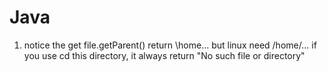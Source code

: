 # Java
1. notice the get file.getParent() return \home\... but linux need /home/...
   if you use cd this directory, it always return "No such file or directory"
